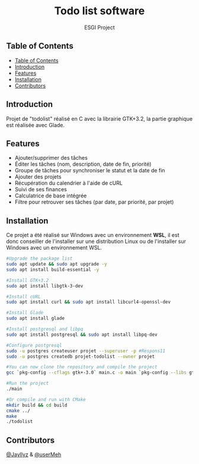 <h1 align="center"> Todo list software </h1>

<p align="center">
  ESGI Project
</p>

<!-- START doctoc generated TOC please keep comment here to allow auto update -->
<!-- DON'T EDIT THIS SECTION, INSTEAD RE-RUN doctoc TO UPDATE -->

## Table of Contents

- [Table of Contents](#table-of-contents)
- [Introduction](#introduction)
- [Features](#features)
- [Installation](#installation)
- [Contributors](#contributors)

<!-- END doctoc generated TOC please keep comment here to allow auto update -->

## Introduction

Projet de "todolist" réalisé en C avec la librairie GTK+3.2, la partie graphique est réalisée avec Glade.

## Features

- Ajouter/supprimer des tâches
- Éditer les tâches (nom, description, date de fin, priorité)
- Groupe de tâches pour synchroniser le statut et la date de fin
- Ajouter des projets
- Récupération du calendrier à l'aide de cURL
- Suivi de ses finances
- Calculatrice de base intégrée
- Filtre pour retrouver ses tâches (par date, par priorité, par projet)

## Installation

Ce projet a été réalisé sur Windows avec un environnement **WSL**, il est donc conseiller de l'installer sur une distribution Linux ou de l'installer sur Windows avec un environnement WSL.

```bash
#Upgrade the package list
sudo apt update && sudo apt upgrade -y
sudo apt install build-essential -y

#Install GTK+3.2
sudo apt install libgtk-3-dev

#Install cURL
sudo apt install curl && sudo apt install libcurl4-openssl-dev

#Install Glade
sudo apt install glade

#Install postgresql and libpq
sudo apt install postgresql && sudo apt install libpq-dev

#Configure postgresql
sudo -u postgres createuser projet --superuser -p #Respons11
sudo -u postgres createdb projet-todolist --owner projet

#You can now clone the repository and compile the project
gcc `pkg-config --cflags gtk+-3.0` main.c -o main `pkg-config --libs gtk+-3.0` -rdynamic -I/usr/include/postgresql -lpq -lcurl -Wall

#Run the project
./main

#Or compile and run with CMake
mkdir build && cd build
cmake ../
make
./todolist

```

## Contributors

[@Jayllyz](https://github.com/Jayllyz) & [@userMeh](https://github.com/userMeh)
